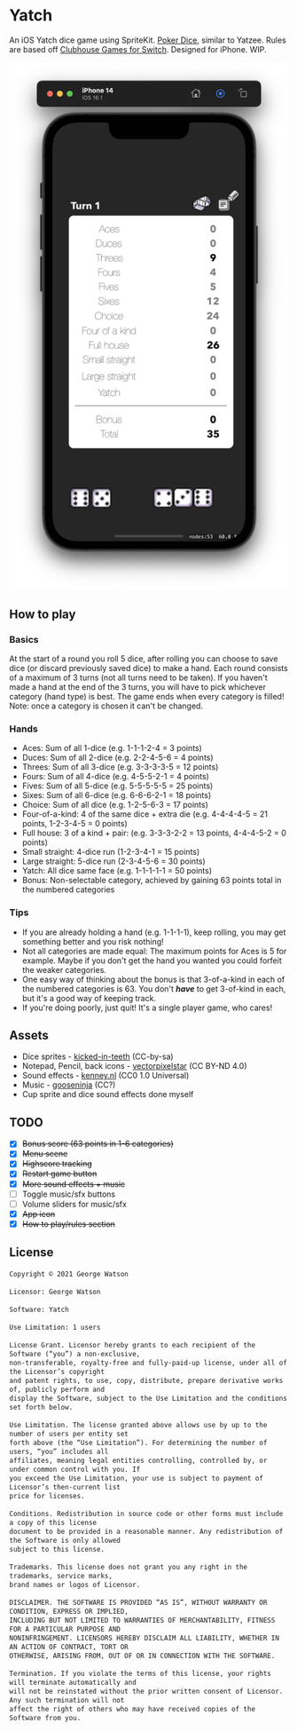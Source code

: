 # Yatch

An iOS Yatch dice game using SpriteKit. [Poker Dice](https://en.wikipedia.org/wiki/Yacht_(dice_game)), similar to Yatzee. Rules are based off [Clubhouse Games for Switch](https://www.nintendo.com/store/products/clubhouse-games-51-worldwide-classics-switch/). Designed for iPhone. WIP.

<p align="center">
    <img src="https://github.com/takeiteasy/Yatch/blob/master/screenshot.png?raw=true">
</p>


## How to play

### Basics

At the start of a round you roll 5 dice, after rolling you can choose to save dice (or discard previously saved dice) to make a hand. Each round consists of a maximum of 3 turns (not all turns need to be taken). If you haven't made a hand at the end of the 3 turns, you will have to pick whichever category (hand type) is best. The game ends when every category is filled! Note: once a category is chosen it can't be changed.

### Hands

- Aces: Sum of all 1-dice (e.g. 1-1-1-2-4 = 3 points)
- Duces: Sum of all 2-dice (e.g. 2-2-4-5-6 = 4 points)
- Threes: Sum of all 3-dice (e.g. 3-3-3-3-5 = 12 points)
- Fours: Sum of all 4-dice (e.g. 4-5-5-2-1 = 4 points)
- Fives: Sum of all 5-dice (e.g. 5-5-5-5-5 = 25 points)
- Sixes: Sum of all 6-dice (e.g. 6-6-6-2-1 = 18 points)
- Choice: Sum of all dice (e.g. 1-2-5-6-3 = 17 points)
- Four-of-a-kind: 4 of the same dice + extra die (e.g. 4-4-4-4-5 = 21 points, 1-2-3-4-5 = 0 points)
- Full house: 3 of a kind + pair: (e.g. 3-3-3-2-2 = 13 points, 4-4-4-5-2 = 0 points)
- Small straight: 4-dice run (1-2-3-4-1 = 15 points)
- Large straight: 5-dice run (2-3-4-5-6 = 30 points)
- Yatch: All dice same face (e.g. 1-1-1-1-1 = 50 points)
- Bonus: Non-selectable category, achieved by gaining 63 points total in the numbered categories

### Tips

- If you are already holding a hand (e.g. 1-1-1-1), keep rolling, you may get something better and you risk nothing!
- Not all categories are made equal: The maximum points for Aces is 5 for example. Maybe if you don't get the hand you wanted you could forfeit the weaker categories.
- One easy way of thinking about the bonus is that 3-of-a-kind in each of the numbered categories is 63. You don't ***have*** to get 3-of-kind in each, but it's a good way of keeping track.
- If you're doing poorly, just quit! It's a single player game, who cares!

## Assets

 - Dice sprites - [kicked-in-teeth](https://kicked-in-teeth.itch.io/dice-roll) (CC-by-sa)
 - Notepad, Pencil, back icons - [vectorpixelstar](https://vectorpixelstar.itch.io/1-bit-icons-part-2) (CC BY-ND 4.0)
 - Sound effects - [kenney.nl](https://www.kenney.nl/assets/interface-sounds) (CC0 1.0 Universal)
 - Music - [gooseninja](https://gooseninja.itch.io/minimalistc-loops) (CC?)
 - Cup sprite and dice sound effects done myself
 
## TODO

- [X] ~~Bonus score (63 points in 1-6 categories)~~
- [X] ~~Menu scene~~
- [X] ~~Highscore tracking~~
- [X] ~~Restart game button~~
- [X] ~~More sound effects + music~~
- [ ] Toggle music/sfx buttons
- [ ] Volume sliders for music/sfx
- [X] ~~App icon~~
- [X] ~~How to play/rules section~~

## License
```
Copyright © 2021 George Watson

Licensor: George Watson

Software: Yatch

Use Limitation: 1 users

License Grant. Licensor hereby grants to each recipient of the Software (“you”) a non-exclusive,
non-transferable, royalty-free and fully-paid-up license, under all of the Licensor’s copyright
and patent rights, to use, copy, distribute, prepare derivative works of, publicly perform and
display the Software, subject to the Use Limitation and the conditions set forth below.

Use Limitation. The license granted above allows use by up to the number of users per entity set
forth above (the “Use Limitation”). For determining the number of users, “you” includes all
affiliates, meaning legal entities controlling, controlled by, or under common control with you. If
you exceed the Use Limitation, your use is subject to payment of Licensor’s then-current list
price for licenses.

Conditions. Redistribution in source code or other forms must include a copy of this license
document to be provided in a reasonable manner. Any redistribution of the Software is only allowed
subject to this license.

Trademarks. This license does not grant you any right in the trademarks, service marks,
brand names or logos of Licensor.

DISCLAIMER. THE SOFTWARE IS PROVIDED “AS IS”, WITHOUT WARRANTY OR CONDITION, EXPRESS OR IMPLIED,
INCLUDING BUT NOT LIMITED TO WARRANTIES OF MERCHANTABILITY, FITNESS FOR A PARTICULAR PURPOSE AND
NONINFRINGEMENT. LICENSORS HEREBY DISCLAIM ALL LIABILITY, WHETHER IN AN ACTION OF CONTRACT, TORT OR
OTHERWISE, ARISING FROM, OUT OF OR IN CONNECTION WITH THE SOFTWARE.

Termination. If you violate the terms of this license, your rights will terminate automatically and
will not be reinstated without the prior written consent of Licensor. Any such termination will not
affect the right of others who may have received copies of the Software from you.
```
